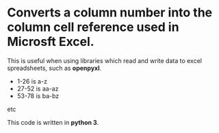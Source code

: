 # Converts a column number into the column cell reference used in Microsft Excel.

This is useful when using libraries which read and write data to excel spreadsheets, such as **openpyxl**.

* 1-26 is a-z
* 27-52 is aa-az
* 53-78 is ba-bz
 
 etc

This code is written in **python 3**.
